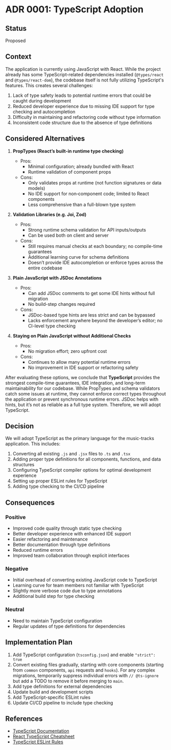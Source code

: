 # ADR 0001: TypeScript Adoption

## Status

Proposed

## Context

The application is currently using JavaScript with React. While the project already has some TypeScript-related dependencies installed (`@types/react` and `@types/react-dom`), the codebase itself is not fully utilizing TypeScript's features. This creates several challenges:

1. Lack of type safety leads to potential runtime errors that could be caught during development
2. Reduced developer experience due to missing IDE support for type checking and autocompletion
3. Difficulty in maintaining and refactoring code without type information
4. Inconsistent code structure due to the absence of type definitions

## Considered Alternatives

1. **PropTypes (React’s built-in runtime type checking)**
    - Pros:
        - Minimal configuration; already bundled with React
        - Runtime validation of component props
    - Cons:
        - Only validates props at runtime (not function signatures or data models)
        - No IDE support for non‐component code; limited to React components
        - Less comprehensive than a full-blown type system

2. **Validation Libraries (e.g. Joi, Zod)**
    - Pros:
        - Strong runtime schema validation for API inputs/outputs
        - Can be used both on client and server
    - Cons:
        - Still requires manual checks at each boundary; no compile-time guarantees
        - Additional learning curve for schema definitions
        - Doesn’t provide IDE autocompletion or enforce types across the entire codebase

3. **Plain JavaScript with JSDoc Annotations**
    - Pros:
        - Can add JSDoc comments to get some IDE hints without full migration
        - No build-step changes required
    - Cons:
        - JSDoc-based type hints are less strict and can be bypassed
        - Lacks enforcement anywhere beyond the developer’s editor; no CI-level type checking

4. **Staying on Plain JavaScript without Additional Checks**
    - Pros:
        - No migration effort; zero upfront cost
    - Cons:
        - Continues to allow many potential runtime errors
        - No improvement in IDE support or refactoring safety

After evaluating these options, we conclude that **TypeScript** provides the strongest compile-time guarantees, IDE integration, and long-term maintainability for our codebase. While PropTypes and schema validators catch some issues at runtime, they cannot enforce correct types throughout the application or prevent synchronous runtime errors. JSDoc helps with hints, but it’s not as reliable as a full type system. Therefore, we will adopt TypeScript.

## Decision

We will adopt TypeScript as the primary language for the music-tracks application. This includes:

1. Converting all existing `.js` and `.jsx` files to `.ts` and `.tsx`
2. Adding proper type definitions for all components, functions, and data structures
3. Configuring TypeScript compiler options for optimal development experience
4. Setting up proper ESLint rules for TypeScript
5. Adding type checking to the CI/CD pipeline

## Consequences

### Positive

- Improved code quality through static type checking
- Better developer experience with enhanced IDE support
- Easier refactoring and maintenance
- Better documentation through type definitions
- Reduced runtime errors
- Improved team collaboration through explicit interfaces

### Negative

- Initial overhead of converting existing JavaScript code to TypeScript
- Learning curve for team members not familiar with TypeScript
- Slightly more verbose code due to type annotations
- Additional build step for type checking

### Neutral

- Need to maintain TypeScript configuration
- Regular updates of type definitions for dependencies

## Implementation Plan

1. Add TypeScript configuration (`tsconfig.json`) and enable `"strict": true`
2. Convert existing files gradually, starting with core components (starting from `common` components, `api` requests and `hooks`). For any complex migrations, temporarily suppress individual errors with `// @ts-ignore` but add a TODO to remove it before merging to `main`.
3. Add type definitions for external dependencies
4. Update build and development scripts
5. Add TypeScript-specific ESLint rules
6. Update CI/CD pipeline to include type checking

## References

- [TypeScript Documentation](https://www.typescriptlang.org/docs/)
- [React TypeScript Cheatsheet](https://github.com/typescript-cheatsheets/react)
- [TypeScript ESLint Rules](https://typescript-eslint.io/rules/) 